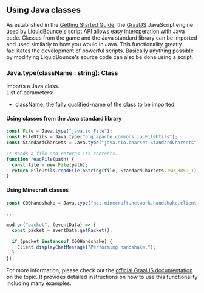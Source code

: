 ## Using Java classes
As established in the [Getting Started Guide](/docs/ScriptAPI/Getting%20Started), the [GraalJS](https://github.com/oracle/graaljs) JavaScript engine used by LiquidBounce's script API allows easy interoperation with Java code. Classes from the game and the Java standard library can be imported and used similarly to how you would in Java. This functionality greatly facilitates the development of powerful scripts. Basically anything possible by modifying LiquidBounce's source code can also be done using a script.

### Java.type(className : string): Class
Imports a Java class. <br>
List of parameters:
- className, the fully qualified-name of the class to be imported.

#### Using classes from the Java standard library
```js
const File = Java.type("java.io.File");
const FileUtils = Java.type("org.apache.commons.io.FileUtils");
const StandardCharsets = Java.type("java.nio.charset.StandardCharsets");

// Reads a file and returns its contents.
function readFile(path) {
  const file = new File(path);
  return FileUtils.readFileToString(file, StandardCharsets.ISO_8859_1);
}
```

#### Using Minecraft classes
```js
const C00Handshake = Java.type("net.minecraft.network.handshake.client.C00Handshake");

...

mod.on("packet", (eventData) => {
  const packet = eventData.getPacket();

  if (packet instanceof C00Handshake) {
    Client.displayChatMessage("Performing handshake.");
  }
});
```

For more information, please check out the [official GraalJS documentation](https://www.graalvm.org/latest/reference-manual/js/JavaInteroperability/#access-java-from-javascript) on the topic. It provides detailed instructions on how to use this functionality including many examples.


